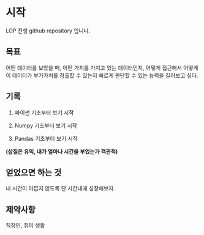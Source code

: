 # 시작

LOP 진행 github repository 입니다.



## 목표

어떤 데이터를 보았을 때, 어떤 가치를 가지고 있는 데이터인지, 어떻게 접근해서 어떻게 이 데이터가 부가가치를 창출할 수 있는지 빠르게 판단할 수 있는 능력을 길러보고 싶다.



##  기록

1. 파이썬 기초부터 보기 시작

2. Numpy 기초부터 보기 시작

3. Pandas 기초부터 보기 시작

   

**(삽질은 유익, 내가 얼마나 시간을 부었는가 객관적)**

 

## 얻었으면 하는 것

내 시간이 아깝지 않도록 단 시간내에 성장해보자.





## 제약사항

직장인, 취미 생활







